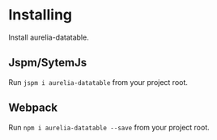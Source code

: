 # Installing

Install aurelia-datatable.

## Jspm/SytemJs

Run `jspm i aurelia-datatable` from your project root.

## Webpack

Run `npm i aurelia-datatable --save` from your project root.
